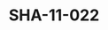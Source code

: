 ---
pid: SHA-11-022
title: SHA-11-022
language: ar
original_label: 
rights: شرحبيل احمد
location_of_original: شرحبيل احمد
photographer_or_studio: جورق كوبلير
scanned_from: photograph 15.8 by 20.7
_date: '1966'
location: اثيوبيا، اديس ابابا
description: قائد القوات الجوية ابيرا ماريام وعضوء من فرقة هرامبي
additional_notes: 
permission_display: 'yes'
on_server: 'no'
on_website: 'no'
permalink: /photopages/ar/SHA-11-022
layout: photo-page
---